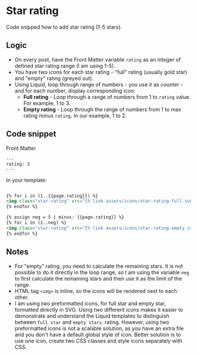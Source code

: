# Star rating

Code snipped how to add star rating (1-5 stars).

## Logic

- On every post, have the Front Matter variable `rating` as an integer of defined star rating range (I am using 1-5).
- You have two icons for each star rating - "full" rating (usually gold star) and "empty" rating (greyed out).
- Using Liquid, loop through range of numbers - you use it as counter - and for each number, display corresponding icon:
  - **Full rating** - Loop through a range of numbers from 1 to `rating` value. For example, 1 to 3.
  - **Empty rating** - Loop through the range of numbers from 1 to max rating minus `rating`. In our example, 1 to 2.

## Code snippet

Front Matter

```Front Matter
---
rating: 3
---
```

In your template:

```HTML

{% for i in (1..{{page.rating}}) %}
<img class="star-rating" src="{% link assets/icons/star-rating-full.svg %}" />
{% endfor %}

{% assign neg = 5 | minus: {{page.rating}} %}
{% for i in (1..neg) %}
<img class="star-rating" src="{% link assets/icons/star-rating-empty.svg %}" />
{% endfor %}
```

## Notes

- For "empty" rating, you need to calculate the remaining stars. It is not possible to do it directly in the loop range, so I am using the variable `neg` to first calculate the remaining stars and then use it as the limit of the range.
- HTML tag `<img>` is inline, so the icons will be rendered next to each other.
- I am using two preformatted icons, for full star and empty star, formatted directly in SVG. Using two different icons makes it easier to demonstrate and understand the Liquid templates to distinguish between `full star` and `empty stars`. rating. However, using two preformatted icons is not a scalable solution, as you have an extra file and you don't have a default global style of icon. Better solution is to use one icon, create two CSS classes and style icons separately with CSS.
